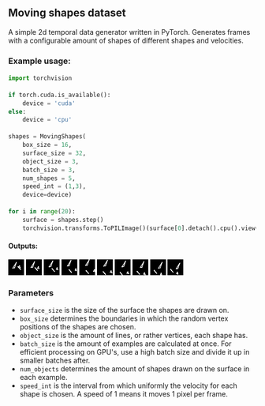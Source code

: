 ## Moving shapes dataset

A simple 2d temporal data generator written in PyTorch. Generates frames with a configurable amount of shapes of different shapes and velocities.


### Example usage:
```Python
import torchvision

if torch.cuda.is_available():
    device = 'cuda'
else:
    device = 'cpu'

shapes = MovingShapes(
    box_size = 16,
    surface_size = 32,
    object_size = 3,
    batch_size = 3,
    num_shapes = 5,
    speed_int = (1,3),
    device=device)

for i in range(20):
    surface = shapes.step()
    torchvision.transforms.ToPILImage()(surface[0].detach().cpu().view(32,32)).show()
```

#### Outputs:

![Image](example%20images/objs1.jpg?raw=true)
![Image](example%20images/objs2.jpg?raw=true)
![Image](example%20images/objs3.jpg?raw=true)
![Image](example%20images/objs4.jpg?raw=true)
![Image](example%20images/objs5.jpg?raw=true)
![Image](example%20images/objs6.jpg?raw=true)
![Image](example%20images/objs7.jpg?raw=true)
![Image](example%20images/objs8.jpg?raw=true)
![Image](example%20images/objs9.jpg?raw=true)
![Image](example%20images/objs10.jpg?raw=true)

### Parameters

- `surface_size` is the size of the surface the shapes are drawn on.
- `box_size` determines the boundaries in which the random vertex positions of the shapes are chosen. 
- `object_size` is the amount of lines, or rather vertices, each shape has.
- `batch_size` is the amount of examples are calculated at once. For efficient processing on GPU's, use a high batch size and divide it up in smaller batches after.
- `num_objects` determines the amount of shapes drawn on the surface in each example.
- `speed_int` is the interval from which uniformly the velocity for each shape is chosen. A speed of 1 means it moves 1 pixel per frame.

